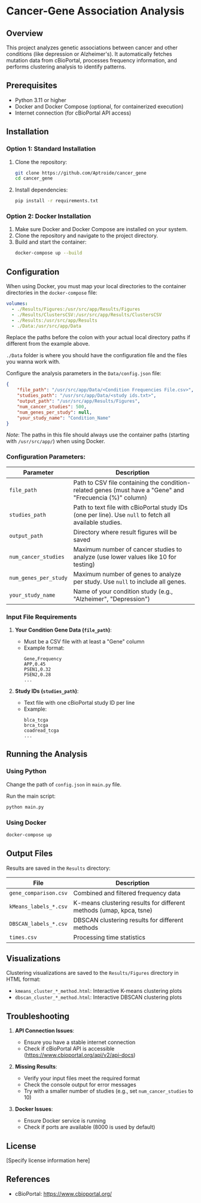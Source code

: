 # Cancer-Gene Association Analysis

## Overview

This project analyzes genetic associations between cancer and other conditions (like depression or Alzheimer's). It automatically fetches mutation data from cBioPortal, processes frequency information, and performs clustering analysis to identify patterns.

## Prerequisites

- Python 3.11 or higher
- Docker and Docker Compose (optional, for containerized execution)
- Internet connection (for cBioPortal API access)

## Installation

### Option 1: Standard Installation

1. Clone the repository:
   ```bash
   git clone https://github.com/Aptroide/cancer_gene
   cd cancer_gene
   ```

2. Install dependencies:
   ```bash
   pip install -r requirements.txt
   ```

### Option 2: Docker Installation

1. Make sure Docker and Docker Compose are installed on your system.
2. Clone the repository and navigate to the project directory.
3. Build and start the container:
   ```bash
   docker-compose up --build
   ```

## Configuration

When using Docker, you must map your local directories to the container directories in the `docker-compose` file:

```yml
volumes:
  - ./Results/Figures:/usr/src/app/Results/Figures 
  - ./Results/ClustersCSV:/usr/src/app/Results/ClustersCSV 
  - ./Results:/usr/src/app/Results
  - ./Data:/usr/src/app/Data
```
Replace the paths before the colon with your actual local directory paths if different from the example above.

`./Data` folder is where you should have the configuration file and the files you wanna work with.


Configure the analysis parameters in the `Data/config.json` file:

```json
{
    "file_path": "/usr/src/app/Data/<Condition Frequencies File.csv>",
    "studies_path": "/usr/src/app/Data/<study ids.txt>",
    "output_path": "/usr/src/app/Results/Figures",
    "num_cancer_studies": 500,
    "num_genes_per_study": null,
    "your_study_name": "Condition_Name"
}
```

*Note*: The paths in this file should always use the container paths (starting with `/usr/src/app/`) when using Docker.

### Configuration Parameters:

| Parameter | Description |
|-----------|-------------|
| `file_path` | Path to CSV file containing the condition-related genes (must have a "Gene" and "Frecuencia (%)" column) |
| `studies_path` | Path to text file with cBioPortal study IDs (one per line). Use `null` to fetch all available studies. |
| `output_path` | Directory where result figures will be saved |
| `num_cancer_studies` | Maximum number of cancer studies to analyze (use lower values like 10 for testing) |
| `num_genes_per_study` | Maximum number of genes to analyze per study. Use `null` to include all genes. |
| `your_study_name` | Name of your condition study (e.g., "Alzheimer", "Depression") |

### Input File Requirements

1. **Your Condition Gene Data (`file_path`)**:
   - Must be a CSV file with at least a "Gene" column
   - Example format:
     ```
     Gene,Frequency
     APP,0.45
     PSEN1,0.32
     PSEN2,0.28
     ...
     ```

2. **Study IDs (`studies_path`)**:
   - Text file with one cBioPortal study ID per line
   - Example:
     ```
     blca_tcga
     brca_tcga
     coadread_tcga
     ...
     ```

## Running the Analysis



### Using Python
Change the path of `config.json` in `main.py` file.

Run the main script:
```bash
python main.py
```

### Using Docker

```bash
docker-compose up
```

## Output Files

Results are saved in the `Results` directory:

| File | Description |
|------|-------------|
| `gene_comparison.csv` | Combined and filtered frequency data |
| `kMeans_labels_*.csv` | K-means clustering results for different methods (umap, kpca, tsne) |
| `DBSCAN_labels_*.csv` | DBSCAN clustering results for different methods |
| `times.csv` | Processing time statistics |

## Visualizations

Clustering visualizations are saved to the `Results/Figures` directory in HTML format:

- `kmeans_cluster_*_method.html`: Interactive K-means clustering plots
- `dbscan_cluster_*_method.html`: Interactive DBSCAN clustering plots

## Troubleshooting

1. **API Connection Issues**: 
   - Ensure you have a stable internet connection
   - Check if cBioPortal API is accessible (https://www.cbioportal.org/api/v2/api-docs)

2. **Missing Results**:
   - Verify your input files meet the required format
   - Check the console output for error messages
   - Try with a smaller number of studies (e.g., set `num_cancer_studies` to 10)

3. **Docker Issues**:
   - Ensure Docker service is running
   - Check if ports are available (8000 is used by default)

## License

[Specify license information here]

## References

- cBioPortal: https://www.cbioportal.org/
